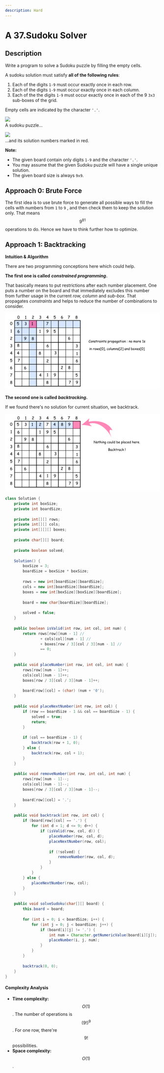 ```yaml
---
description: Hard
---
```


# A 37.Sudoku Solver

## Description

Write a program to solve a Sudoku puzzle by filling the empty cells.

A sudoku solution must satisfy **all of the following rules**:

1. Each of the digits `1-9` must occur exactly once in each row.
2. Each of the digits `1-9` must occur exactly once in each column.
3. Each of the the digits `1-9` must occur exactly once in each of the 9 `3x3` sub-boxes of the grid.

Empty cells are indicated by the character `'.'`.

![](https://upload.wikimedia.org/wikipedia/commons/thumb/f/ff/Sudoku-by-L2G-20050714.svg/250px-Sudoku-by-L2G-20050714.svg.png)  
A sudoku puzzle...

![](https://upload.wikimedia.org/wikipedia/commons/thumb/3/31/Sudoku-by-L2G-20050714_solution.svg/250px-Sudoku-by-L2G-20050714_solution.svg.png)  
...and its solution numbers marked in red.

**Note:**

* The given board contain only digits `1-9` and the character `'.'`.
* You may assume that the given Sudoku puzzle will have a single unique solution.
* The given board size is always `9x9`.

## Approach 0: Brute Force

The first idea is to use brute force to generate all possible ways to fill the cells with numbers from `1` to `9` , and then check them to keep the solution only. That means $$9^{81}$$ operations to do. Hence we have to think further how to optimize.

## Approach 1: Backtracking

**Intuition & Algorithm**

There are two programming conceptions here which could help.

**The first one is called** _**constrained programming**_**.**

That basically means to put restrictions after each number placement. One puts a number on the board and that immediately excludes this number from further usage in the current _row, column_ and _sub-box_. That propagates _constraints_ and helps to reduce the number of combinations to consider.

![](../../../.gitbook/assets/image%20%2864%29.png)

**The second one is called** _**backtracking**_**.**

If we found there's no solution for current situation, we backtrack.



![](../../../.gitbook/assets/image%20%2856%29.png)

```java
class Solution {
    private int boxSize;
    private int boardSize;

    private int[][] rows;
    private int[][] cols;
    private int[][][] boxes;

    private char[][] board;

    private boolean solved;

    Solution() {
        boxSize = 3;
        boardSize = boxSize * boxSize;

        rows = new int[boardSize][boardSize];
        cols = new int[boardSize][boardSize];
        boxes = new int[boxSize][boxSize][boardSize];

        board = new char[boardSize][boardSize];

        solved = false;
    }

    public boolean isValid(int row, int col, int num) {
        return rows[row][num - 1] //
                + cols[col][num - 1] //
                + boxes[row / 3][col / 3][num - 1] //
                == 0;
    }

    public void placeNumber(int row, int col, int num) {
        rows[row][num - 1]++;
        cols[col][num - 1]++;
        boxes[row / 3][col / 3][num - 1]++;

        board[row][col] = (char) (num + '0');
    }

    public void placeNextNumber(int row, int col) {
        if (row == boardSize - 1 && col == boardSize - 1) {
            solved = true;
            return;
        }

        if (col == boardSize - 1) {
            backtrack(row + 1, 0);
        } else {
            backtrack(row, col + 1);
        }
    }

    public void removeNumber(int row, int col, int num) {
        rows[row][num - 1]--;
        cols[col][num - 1]--;
        boxes[row / 3][col / 3][num - 1]--;

        board[row][col] = '.';
    }

    public void backtrack(int row, int col) {
        if (board[row][col] == '.') {
            for (int d = 1; d <= 9; d++) {
                if (isValid(row, col, d)) {
                    placeNumber(row, col, d);
                    placeNextNumber(row, col);

                    if (!solved) {
                        removeNumber(row, col, d);
                    }
                }
            }
        } else {
            placeNextNumber(row, col);
        }
    }

    public void solveSudoku(char[][] board) {
        this.board = board;

        for (int i = 0; i < boardSize; i++) {
            for (int j = 0; j < boardSize; j++) {
                if (board[i][j] != '.') {
                    int num = Character.getNumericValue(board[i][j]);
                    placeNumber(i, j, num);
                }
            }
        }

        backtrack(0, 0);
    }
}
```

#### Complexity Analysis

* **Time complexity:** $$O(1)$$. The number of operations is $$(9!)^9$$. For one row, there're $$9!$$ possibilities.
* **Space complexity:** $$O(1)$$.

